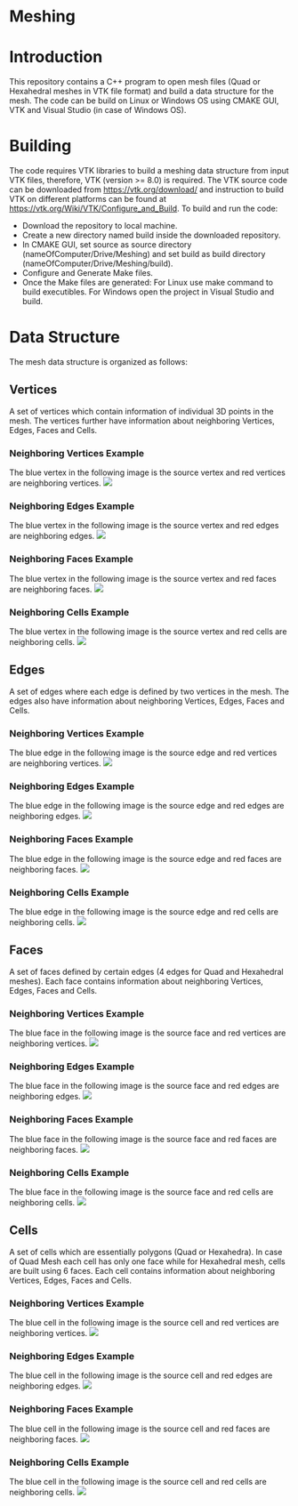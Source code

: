 # Meshing
# Introduction
This repository contains a C++ program to open mesh files (Quad or Hexahedral meshes in VTK file format) and build a data structure for the mesh. The code can be build on Linux or Windows OS using CMAKE GUI, VTK and Visual Studio (in case of Windows OS).
# Building
The code requires VTK libraries to build a meshing data structure from input VTK files, therefore, VTK (version >= 8.0) is required. The VTK source code can be downloaded from https://vtk.org/download/ and instruction to build VTK on different platforms can be found at https://vtk.org/Wiki/VTK/Configure_and_Build. To build and run the code:
- Download the repository to local machine.
- Create a new directory named build inside the downloaded repository.
- In CMAKE GUI, set source as source directory (nameOfComputer/Drive/Meshing) and set build as build directory (nameOfComputer/Drive/Meshing/build).
- Configure and Generate Make files.
- Once the Make files are generated: For Linux use make command to build executibles. For Windows open the project in Visual Studio and build.
# Data Structure
The mesh data structure is organized as follows:
## Vertices
A set of vertices which contain information of individual 3D points in the mesh. The vertices further have information about neighboring Vertices, Edges, Faces and Cells.
### Neighboring Vertices Example
The blue vertex in the following image is the source vertex and red vertices are neighboring vertices.
![](/Examples/vertex_example2.png)
### Neighboring Edges Example
The blue vertex in the following image is the source vertex and red edges are neighboring edges.
![](/Examples/vertex_example5.png)
### Neighboring Faces Example
The blue vertex in the following image is the source vertex and red faces are neighboring faces.
![](/Examples/vertex_example7.png)
### Neighboring Cells Example
The blue vertex in the following image is the source vertex and red cells are neighboring cells.
![](/Examples/vertex_example10.png)
## Edges
A set of edges where each edge is defined by two vertices in the mesh. The edges also have information about neighboring Vertices, Edges, Faces and Cells.
### Neighboring Vertices Example
The blue edge in the following image is the source edge and red vertices are neighboring vertices.
![](/Examples/edge_example2.png)
### Neighboring Edges Example
The blue edge in the following image is the source edge and red edges are neighboring edges.
![](/Examples/edge_example5.png)
### Neighboring Faces Example
The blue edge in the following image is the source edge and red faces are neighboring faces.
![](/Examples/edge_example7.png)
### Neighboring Cells Example
The blue edge in the following image is the source edge and red cells are neighboring cells.
![](/Examples/edge_example10.png)
## Faces
A set of faces defined by certain edges (4 edges for Quad and Hexahedral meshes). Each face contains information about neighboring Vertices, Edges, Faces and Cells.
### Neighboring Vertices Example
The blue face in the following image is the source face and red vertices are neighboring vertices.
![](/Examples/face_example3.png)
### Neighboring Edges Example
The blue face in the following image is the source face and red edges are neighboring edges.
![](/Examples/face_example5.png)
### Neighboring Faces Example
The blue face in the following image is the source face and red faces are neighboring faces.
![](/Examples/face_example9.png)
### Neighboring Cells Example
The blue face in the following image is the source face and red cells are neighboring cells.
![](/Examples/face_example12.png)
## Cells
A set of cells which are essentially polygons (Quad or Hexahedra). In case of Quad Mesh each cell has only one face while for Hexahedral mesh, cells are built using 6 faces. Each cell contains information about neighboring Vertices, Edges, Faces and Cells.
### Neighboring Vertices Example
The blue cell in the following image is the source cell and red vertices are neighboring vertices.
![](/Examples/cell_example2.png)
### Neighboring Edges Example
The blue cell in the following image is the source cell and red edges are neighboring edges.
![](/Examples/cell_example5.png)
### Neighboring Faces Example
The blue cell in the following image is the source cell and red faces are neighboring faces.
![](/Examples/cell_example8.png)
### Neighboring Cells Example
The blue cell in the following image is the source cell and red cells are neighboring cells.
![](/Examples/cell_example12.png)
